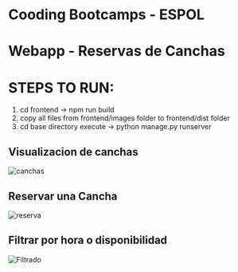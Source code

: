 # Cooding Bootcamps - ESPOL

# Webapp - Reservas de Canchas

# STEPS TO RUN:

1. cd frontend -> npm run build
2. copy all files from frontend/images folder to frontend/dist folder
3. cd base directory execute -> python manage.py runserver

## Visualizacion de canchas

![canchas](https://github.com/clerodri/reserva-canchas/assets/72469484/6a8ddb12-6651-4574-85d5-97adfc25d804)

## Reservar una Cancha

![reserva](https://github.com/clerodri/reserva-canchas/assets/72469484/d8c7656f-730e-4082-86af-58fac5c46ba9)

## Filtrar por hora o disponibilidad

![Filtrado](https://github.com/clerodri/reserva-canchas/assets/72469484/c8c15e41-5521-45fc-913c-df0ff240096e)
